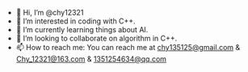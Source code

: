 - 👋 Hi, I’m @chy12321
- 👀 I’m interested in coding with C++.
- 🌱 I’m currently learning things about AI.
- 💞️ I’m looking to collaborate on algorithm in C++.
- 📫 How to reach me: You can reach me at chy135125@gmail.com & Chy_12321@163.com & 1351254634@qq.com

<!---
chy12321/chy12321 is a ✨ special ✨ repository because its `README.md` (this file) appears on your GitHub profile.
You can click the Preview link to take a look at your changes.
--->
